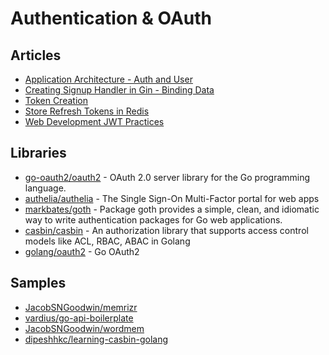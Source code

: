 # Authentication & OAuth

## Articles
- [Application Architecture - Auth and User](https://dev.to/jacobsngoodwin/03-application-architecture-5jk)
- [Creating Signup Handler in Gin - Binding Data](https://dev.to/jacobsngoodwin/creating-signup-handler-in-gin-binding-data-3kb5)
- [Token Creation](https://dev.to/jacobsngoodwin/09-token-creation-gjh)
- [Store Refresh Tokens in Redis](https://dev.to/jacobsngoodwin/12-store-refresh-tokens-in-redis-1k5d)
- [Web Development JWT Practices](https://dev.to/baize1998/web-development-jwt-practices-59cn)
## Libraries
- [go-oauth2/oauth2](https://github.com/go-oauth2/oauth2) - OAuth 2.0 server library for the Go programming language.
- [authelia/authelia](https://github.com/authelia/authelia) - The Single Sign-On Multi-Factor portal for web apps
- [markbates/goth](https://github.com/markbates/goth) - Package goth provides a simple, clean, and idiomatic way to write authentication packages for Go web applications.
- [casbin/casbin](https://github.com/casbin/casbin) - An authorization library that supports access control models like ACL, RBAC, ABAC in Golang
- [golang/oauth2](https://github.com/golang/oauth2) - Go OAuth2
## Samples
- [JacobSNGoodwin/memrizr](https://github.com/JacobSNGoodwin/memrizr) 
- [vardius/go-api-boilerplate](https://github.com/vardius/go-api-boilerplate)
- [JacobSNGoodwin/wordmem](https://github.com/JacobSNGoodwin/wordmem)
- [dipeshhkc/learning-casbin-golang](https://github.com/dipeshhkc/learning-casbin-golang)